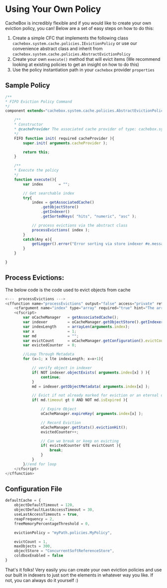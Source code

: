 # Using Your Own Policy

CacheBox is incredibly flexible and if you would like to create your own eviction policy, you can! Below are a set of easy steps on how to do this:

1. Create a simple CFC that implements the following class `cachebox.system.cache.policies.IEvictionPolicy` or use our convenience abstract class and inherit from `cachebox.system.cache.policies.AbstractEvictionPolicy`
2. Create your own `execute()` method that will evict items (We recommend looking at existing policies to get an insight on how to do this)&#x20;
3. Use the policy instantiation path in your `cachebox` provider `properties`

## Sample Policy

```javascript
/**
* FIFO Eviction Policy Command
*/
component extends="cachebox.system.cache.policies.AbstractEvictionPolicy"{

    /**
    * Constructor
    * @cacheProvider The associated cache provider of type: cachebox.system.cache.ICacheProvider
    */
    FIFO function init( required cacheProvider ){
        super.init( arguments.cacheProvider );

        return this;
    }

    /**
    * Execute the policy
    */
    function execute(){
        var index       = "";

        // Get searchable index
        try{
            index = getAssociatedCache()
                .getObjectStore()
                .getIndexer()
                .getSortedKeys( "hits", "numeric", "asc" );

            // process evictions via the abstract class
            processEvictions( index );
        }
        catch(Any e){
            getLogger().error("Error sorting via store indexer #e.message# #e.detail# #e.stackTrace#.");
        }
    }

}
```

## Process Evictions:

The below code is the code used to evict objects from cache

```javascript
<---  processEvictions --->
<cffunction name="processEvictions" output="false" access="private" returntype="void" hint="Abstract processing of evictions">
    <cfargument name="index" type="array" required="true" hint="The array of metadata keys used for processing evictions"/>
    <cfscript>
        var oCacheManager   = getAssociatedCache();
        var indexer         = oCacheManager.getObjectStore().getIndexer();
        var indexLength     = arrayLen(arguments.index);
        var x               = 1;
        var md              = "";
        var evictCount      = oCacheManager.getConfiguration().evictCount;
        var evictedCounter  = 0;

        //Loop Through Metadata
        for (x=1; x lte indexLength; x=x+1){

            // verify object in indexer
            if( NOT indexer.objectExists( arguments.index[x] ) ){
                continue;
            }
            md = indexer.getObjectMetadata( arguments.index[x] );

            // Evict if not already marked for eviction or an eternal object.
            if( md.timeout gt 0 AND NOT md.isExpired ){

                // Expire Object
                oCacheManager.expireKey( arguments.index[x] );

                // Record Eviction
                oCacheManager.getStats().evictionHit();
                evictedCounter++;

                // Can we break or keep on evicting
                if( evictedCounter GTE evictCount ){
                    break;
                }
            }
        }//end for loop
    </cfscript>
</cffunction>
```

## Configuration File

```javascript
defaultCache = {
    objectDefaultTimeout = 120,
    objectDefaultLastAccessTimeout = 30,
    useLastAccessTimeouts = true,
    reapFrequency = 2,
    freeMemoryPercentageThreshold = 0,

    evictionPolicy = "myPath.policies.MyPolicy",

    evictCount = 1,
    maxObjects = 300,
    objectStore = "ConcurrentSoftReferenceStore",
    coldboxEnabled = false
}
```

That's it folks! Very easily you can create your own eviction policies and use our built in indexers to just sort the elements in whatever way you like. If not, you can always do it yourself :)
